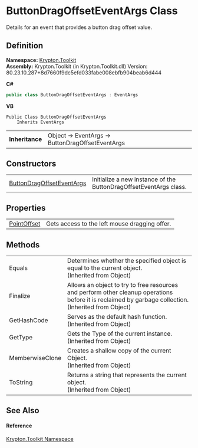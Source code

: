 # ButtonDragOffsetEventArgs Class


Details for an event that provides a button drag offset value.



## Definition
**Namespace:** <a href="79d2eac2-21f4-54ff-7552-b20c33c30600.md">Krypton.Toolkit</a>  
**Assembly:** Krypton.Toolkit (in Krypton.Toolkit.dll) Version: 80.23.10.287+8d7660f9dc5efd033fabe008ebfb904beab6d444

**C#**
``` C#
public class ButtonDragOffsetEventArgs : EventArgs
```
**VB**
``` VB
Public Class ButtonDragOffsetEventArgs
	Inherits EventArgs
```

<table><tr><td><strong>Inheritance</strong></td><td>Object  →  EventArgs  →  ButtonDragOffsetEventArgs</td></tr>
</table>



## Constructors
<table>
<tr>
<td><a href="3f990816-e39c-bb9c-7e16-c36905af9fd8.md">ButtonDragOffsetEventArgs</a></td>
<td>Initialize a new instance of the ButtonDragOffsetEventArgs class.</td></tr>
</table>

## Properties
<table>
<tr>
<td><a href="9e1545b8-ea4f-f452-3b4c-86db84e255ab.md">PointOffset</a></td>
<td>Gets access to the left mouse dragging offer.</td></tr>
</table>

## Methods
<table>
<tr>
<td>Equals</td>
<td>Determines whether the specified object is equal to the current object.<br />(Inherited from Object)</td></tr>
<tr>
<td>Finalize</td>
<td>Allows an object to try to free resources and perform other cleanup operations before it is reclaimed by garbage collection.<br />(Inherited from Object)</td></tr>
<tr>
<td>GetHashCode</td>
<td>Serves as the default hash function.<br />(Inherited from Object)</td></tr>
<tr>
<td>GetType</td>
<td>Gets the Type of the current instance.<br />(Inherited from Object)</td></tr>
<tr>
<td>MemberwiseClone</td>
<td>Creates a shallow copy of the current Object.<br />(Inherited from Object)</td></tr>
<tr>
<td>ToString</td>
<td>Returns a string that represents the current object.<br />(Inherited from Object)</td></tr>
</table>

## See Also


#### Reference
<a href="79d2eac2-21f4-54ff-7552-b20c33c30600.md">Krypton.Toolkit Namespace</a>  
